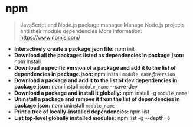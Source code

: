 # npm
> JavaScript and Node.js package manager
> Manage Node.js projects and their module dependencies
> More information: <https://www.npmjs.com/>
- **Interactively create a package.json file:**
npm init
- **Download all the packages listed as dependencies in package.json:**
npm install
- **Download a specific version of a package and add it to the list of dependencies in package.json:**
npm install `module_name`@`version`
- **Download a package and add it to the list of dev dependencies in package.json:**
npm install `module_name` --save-dev
- **Download a package and install it globally:**
npm install -g `module_name`
- **Uninstall a package and remove it from the list of dependencies in package.json:**
npm uninstall `module_name`
- **Print a tree of locally-installed dependencies:**
npm list
- **List top-level globally installed modules:**
npm list -g --depth=`0`
